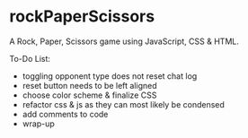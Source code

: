 # rockPaperScissors
A Rock, Paper, Scissors game using JavaScript, CSS & HTML.

To-Do List:
- toggling opponent type does not reset chat log
- reset button needs to be left aligned
- choose color scheme & finalize CSS
- refactor css & js as they can most likely be condensed
- add comments to code
- wrap-up

